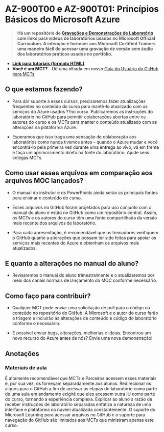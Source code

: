# AZ-900T00 e AZ-900T01: Princípios Básicos do Microsoft Azure

> **Há um repositório de [Gravações e Demonstrações de Laboratório](https://github.com/MicrosoftLearning/Lab-Demo-Recordings) com links para vídeos de laboratórios usados no Microsoft Official Curriculum. A intenção é fornecer aos Microsoft Certified Trainers uma maneira fácil de acessar uma gravação de versão sem áudio dos laboratórios práticos usados no portfólio.**

- **[Link para tutoriais (formato HTML)](https://microsoftlearning.github.io/AZ-900T0xBR-MicrosoftAzureFundamentals/)**
- **Você é um MCT?** - Dê uma olhada em nosso [Guia do Usuário do GitHub para MCTs](https://microsoftlearning.github.io/MCT-User-Guide/)

## O que estamos fazendo?

- Para dar suporte a esses cursos, precisaremos fazer atualizações frequentes no conteúdo do curso para mantê-lo atualizado com os serviços do Azure usados ??no curso.  Publicaremos as instruções do laboratório no GitHub para permitir colaborações abertas entre os autores do curso e os MCTs para manter o conteúdo atualizado com as alterações na plataforma Azure.

- Esperamos que isso traga uma sensação de colaboração aos laboratórios como nunca tivemos antes – quando o Azure mudar e você encontrá-lo pela primeira vez durante uma entrega ao vivo, vá em frente e faça um aprimoramento direto na fonte do laboratório.  Ajude seus colegas MCTs.

## Como usar esses arquivos em comparação aos arquivos MOC lançados?

- O manual do instrutor e os PowerPoints ainda serão as principais fontes para ensinar o conteúdo do curso.

- Esses arquivos no GitHub foram projetados para uso conjunto com o manual do aluno e estão no GitHub como um repositório central. Assim, os MCTs e os autores do curso têm uma fonte compartilhada da versão mais recente dos arquivos de laboratório.

- Para cada apresentação, é recomendável que os treinadores verifiquem o GitHub quanto a alterações que possam ter sido feitas para apoiar os serviços mais recentes do Azure e obtenham os arquivos mais atualizados.

## E quanto a alterações no manual do aluno?

- Revisaremos o manual do aluno trimestralmente e o atualizaremos por meio dos canais normais de lançamento do MOC conforme necessário.

## Como faço para contribuir?

- Qualquer MCT pode enviar uma solicitação de pull para o código ou conteúdo no repositório do GitHub. A Microsoft e o autor do curso farão a triagem e incluirão as alterações de conteúdo e código do laboratório conforme o necessário.

- É possível enviar bugs, alterações, melhorias e ideias.  Encontrou um novo recurso do Azure antes de nós?  Envie uma nova demonstração!

## Anotações

### Materiais de aula

É altamente recomendável que MCTs e Parceiros acessem esses materiais e, por sua vez, os forneçam separadamente aos alunos.  Redirecionar os alunos para o GitHub a fim de acessar as etapas do laboratório como parte de uma aula em andamento exigirá que eles acessem outra IU como parte do curso, tornando a experiência complexa. Explicar ao aluno a razão de receber instruções de laboratório separadas enfatiza a natureza de uma interface e plataforma na nuvem atualizada constantemente. O suporte do Microsoft Learning para acessar arquivos no GitHub e o suporte para navegação do GitHub são limitados aos MCTs que ministram apenas este curso.
